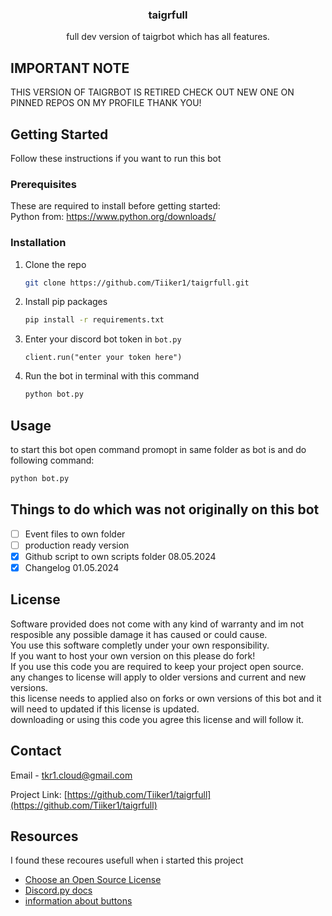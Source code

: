 <div align="center">
  <h3 align="center">taigrfull</h3>
  <p align="center">
    full dev version of taigrbot which has all features.
  </p>
</div>

<!-- ABOUT THE PROJECT -->
## IMPORTANT NOTE

THIS VERSION OF TAIGRBOT IS RETIRED CHECK OUT NEW ONE ON PINNED REPOS ON MY PROFILE THANK YOU!

<!-- GETTING STARTED -->
## Getting Started

Follow these instructions if you want to run this bot

### Prerequisites
These are required to install before getting started:<br>
Python from: https://www.python.org/downloads/

### Installation

1. Clone the repo
   ```sh
   git clone https://github.com/Tiiker1/taigrfull.git
   ```
2. Install pip packages
   ```sh
   pip install -r requirements.txt
   ```
3. Enter your discord bot token in `bot.py`
   ```
   client.run("enter your token here")
   ```
4. Run the bot in terminal with this command
   ```sh
   python bot.py
   ```


<!-- USAGE EXAMPLES -->
## Usage

to start this bot open command promopt in same folder as bot is and do following command:
   ```sh
   python bot.py
   ```

<!-- ROADMAP -->
## Things to do which was not originally on this bot

- [ ] Event files to own folder
- [ ] production ready version
- [x] Github script to own scripts folder 08.05.2024
- [x] Changelog 01.05.2024

<!-- LICENSE -->
## License

Software provided does not come with any kind of warranty and im not resposible any possible damage it has caused or could cause.<br>
You use this software completly under your own responsibility.<br>
If you want to host your own version on this please do fork!<br>
If you use this code you are required to keep your project open source.<br>
any changes to license will apply to older versions and current and new versions.<br>
this license needs to applied also on forks or own versions of this bot and it will need to updated if this license is updated.<br>
downloading or using this code you agree this license and will follow it.<br>

<!-- CONTACT -->
## Contact

Email -  tkr1.cloud@gmail.com

Project Link: [https://github.com/Tiiker1/taigrfull](https://github.com/Tiiker1/taigrfull)


<!-- ACKNOWLEDGMENTS -->
## Resources

I found these recoures usefull when i started this project

* [Choose an Open Source License](https://choosealicense.com)
* [Discord.py docs](https://discordpy.readthedocs.io/en/stable/)
* [information about buttons](https://gist.github.com/lykn/bac99b06d45ff8eed34c2220d86b6bf4)
  

